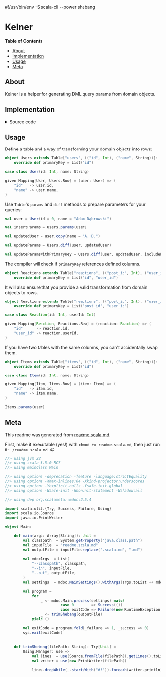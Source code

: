 #!/usr/bin/env -S scala-cli --power shebang
# Kelner

**Table of Contents**

- [About](#about)
- [Implementation](#implementation)
- [Usage](#usage)
- [Meta](#meta)


## About

Kelner is a helper for generating DML query params from domain objects. 

## Implementation

<details>
<summary>Source code</summary>

```scala mdoc
type TupleConsistsOf[A <: Tuple, B] = A match
    case B *: tail  => TupleConsistsOf[tail, B]
    case EmptyTuple => DummyImplicit
    case _          => Nothing

type Of[A] = [X <: Tuple] =>> TupleConsistsOf[X, A]
```

```scala mdoc
type Column[VALUE] = (String & Singleton, VALUE)

type ColumnNames[T <: NonEmptyTuple] <: Tuple = T match
    case (name, ?) *: tail => name *: ColumnNames[tail]
    case _                 => EmptyTuple

trait Mapping[-DOMAIN, ROW <: (String & Singleton, NonEmptyTuple)]:
    def encode(a: DOMAIN): Tuple.Elem[ROW, 1]

trait Table[NAME <: String & Singleton, COLUMNS <: NonEmptyTuple : Of[Column[?]]]:
    type Columns = COLUMNS
    type Row     = (NAME, COLUMNS)
    
    given CanEqual[Tuple.Union[Columns], Tuple.Union[Columns]] = CanEqual.derived
    
    def primaryKey: List[Tuple.Union[ColumnNames[Columns]]]
    
    def params[A](data: A)(using e: Mapping[A, Row]): List[Tuple.Union[Columns]] =
        e.encode(data).toList
    
    def diff[A](
        before:            A,
        after:             A,
        includePrimaryKey: Boolean = false,
    )(
        using Mapping[A, Row],
    ): List[Tuple.Union[Columns]] =
        val columnsBefore = params(before)
        val columnsAfter  = params(after)
        
        columnsBefore.zip(columnsAfter).collect:
            case ((name, _), y) if includePrimaryKey && primaryKey.contains(name) => y 
            case (x,         y) if x != y                                         => y
```

</details>

## Usage

Define a table and a way of transforming your domain objects into rows:

```scala mdoc
object Users extends Table["users", (("id", Int), ("name", String))]:
    override def primaryKey = List("id")

case class User(id: Int, name: String)

given Mapping[User, Users.Row] = (user: User) => (
    "id"   -> user.id,
    "name" -> user.name,
)
```

Use `Table`'s `params` and `diff` methods to prepare parameters for your queries:

```scala mdoc
val user = User(id = 0, name = "Adam Dąbrowski")

val insertParams = Users.params(user)

val updatedUser = user.copy(name = "A. D.")

val updateParams = Users.diff(user, updatedUser)

val updateParamsWithPrimaryKey = Users.diff(user, updatedUser, includePrimaryKey = true)
```

The compiler will check if `primaryKey` references defined columns.

```scala mdoc:fail ignore
object Reactions extends Table["reactions", (("post_id", Int), ("user_id", Int))]:
    override def primaryKey = List("id", "user_id")
```

It will also ensure that you provide a valid transformation from domain objects to rows.

```scala mdoc:fail ignore
object Reactions extends Table["reactions", (("post_id", Int), ("user_id", Int))]:
    override def primaryKey = List("post_id", "user_id")

case class Reaction(id: Int, userId: Int)

given Mapping[Reaction, Reactions.Row] = (reaction: Reaction) => (
    "id"      -> reaction.id,
    "user_id" -> reaction.userId,
)
```

If you have two tables with the same columns, you can't accidentally swap them.

```scala mdoc:fail ignore
object Items extends Table["items", (("id", Int), ("name", String))]:
    override def primaryKey = List("id")

case class Item(id: Int, name: String)

given Mapping[Item, Items.Row] = (item: Item) => (
    "id"   -> item.id,
    "name" -> item.name,
)

Items.params(user)
```


## Meta

This readme was generated from [readme.scala.md](readme.scala.md?plain=1). 

First, make it executable (yes!) with `chmod +x readme.scala.md`, then just run it: `./readme.scala.md`. 😀

```scala mdoc:invisible raw
//> using jvm 22
//> using scala 3.5.0-RC7
//> using mainClass Main

//> using options -deprecation -feature -language:strictEquality
//> using options -Xmax-inlines:64 -Xkind-projector:underscores
//> using options -Yexplicit-nulls -Ysafe-init-global
//> using options -Wsafe-init -Wnonunit-statement -Wshadow:all

//> using dep org.scalameta::mdoc:2.5.4
```

```scala mdoc:invisible raw
import scala.util.{Try, Success, Failure, Using}
import scala.io.Source
import java.io.PrintWriter

object Main:
   
    def main(args: Array[String]): Unit =
        val classpath  = System.getProperty("java.class.path")
        val inputFile  = "readme.scala.md"
        val outputFile = inputFile.replace(".scala.md", ".md")
        
        val mdocArgs  = List(
            "--classpath", classpath,
            "--in", inputFile,
            "--out", outputFile,
        )
        val settings  = mdoc.MainSettings().withArgs(args.toList ++ mdocArgs)
        
        val program =
            for
                _ <- mdoc.Main.process(settings) match
                         case 0        => Success(())
                         case exitCode => Failure(new RuntimeException(s"mdoc failed with exit code $exitCode"))
                _ <- trimShebang(outputFile)
            yield ()
        
        val exitCode = program.fold(_failure => 1, _success => 0)
        sys.exit(exitCode)
    
    
    def trimShebang(filePath: String): Try[Unit] =
        Using.Manager: use =>
            val lines  = use(Source.fromFile(filePath)).getLines().toList
            val writer = use(new PrintWriter(filePath))
            
            lines.dropWhile(_.startsWith("#!")).foreach(writer.println)
```
